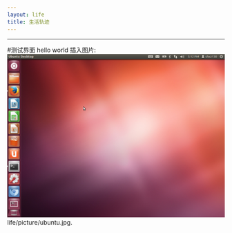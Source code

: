 ```yaml
---
layout: life
title: 生活轨迹
---
```


-----------

#测试界面
hello world
插入图片:
![onepiece](/life/picture/ubuntu.jpg)
life/picture/ubuntu.jpg.
